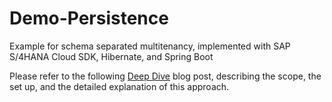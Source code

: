 # Demo-Persistence
Example for schema separated multitenancy, implemented with SAP S/4HANA Cloud SDK, Hibernate, and Spring Boot

Please refer to the following [Deep Dive](https://blogs.sap.com/2017/12/20/deep-dive-6-with-sap-s4hana-cloud-sdk-extend-your-cloud-foundry-application-with-tenant-aware-persistency/) blog post, describing the scope, the set up, and the detailed explanation of this approach.
